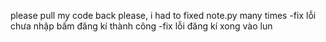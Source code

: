 please pull my code back please, i had to fixed note.py many times
-fix lỗi chưa nhập bấm đăng kí thành công
-fix lỗi đăng kí xong vào lun